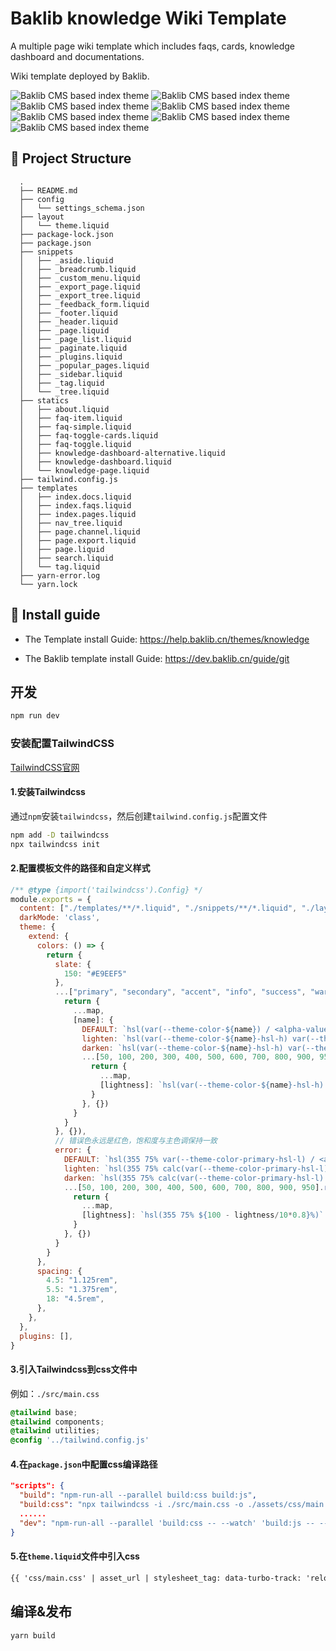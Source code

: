 # Baklib knowledge Wiki Template

A multiple page wiki template which includes faqs, cards, knowledge dashboard and documentations.

Wiki template deployed by Baklib.

![Baklib CMS based index theme](./assets/images/theme/faq-simple.png)
![Baklib CMS based index theme](./assets/images/theme/faq-toggle.png)
![Baklib CMS based index theme](./assets/images/theme/faq-toogle-cards.png)
![Baklib CMS based index theme](./assets/images/theme/knowledge-dashboard-alternative.png)
![Baklib CMS based index theme](./assets/images/theme/knowledge-dashboard.png)
![Baklib CMS based index theme](./assets/images/theme/knowledge-page.png)
![Baklib CMS based index theme](./assets/images/theme/page.png)


## 🚀 Project Structure

```
  .
  ├── README.md
  ├── config
  │   └── settings_schema.json
  ├── layout
  │   └── theme.liquid
  ├── package-lock.json
  ├── package.json
  ├── snippets
  │   ├── _aside.liquid
  │   ├── _breadcrumb.liquid
  │   ├── _custom_menu.liquid
  │   ├── _export_page.liquid
  │   ├── _export_tree.liquid
  │   ├── _feedback_form.liquid
  │   ├── _footer.liquid
  │   ├── _header.liquid
  │   ├── _page.liquid
  │   ├── _page_list.liquid
  │   ├── _paginate.liquid
  │   ├── _plugins.liquid
  │   ├── _popular_pages.liquid
  │   ├── _sidebar.liquid
  │   ├── _tag.liquid
  │   └── _tree.liquid
  ├── statics
  │   ├── about.liquid
  │   ├── faq-item.liquid
  │   ├── faq-simple.liquid
  │   ├── faq-toggle-cards.liquid
  │   ├── faq-toggle.liquid
  │   ├── knowledge-dashboard-alternative.liquid
  │   ├── knowledge-dashboard.liquid
  │   └── knowledge-page.liquid
  ├── tailwind.config.js
  ├── templates
  │   ├── index.docs.liquid
  │   ├── index.faqs.liquid
  │   ├── index.pages.liquid
  │   ├── nav_tree.liquid
  │   ├── page.channel.liquid
  │   ├── page.export.liquid
  │   ├── page.liquid
  │   ├── search.liquid
  │   └── tag.liquid
  ├── yarn-error.log
  └── yarn.lock
```


## 🧞 Install guide

- The Template install Guide: https://help.baklib.cn/themes/knowledge

- The Baklib template install Guide: https://dev.baklib.cn/guide/git

## 开发

```bash
npm run dev
```

### 安装配置TailwindCSS
[TailwindCSS官网](https://www.tailwindcss.cn/docs/installation)

#### 1.安装Tailwindcss
通过`npm`安装`tailwindcss`，然后创建`tailwind.config.js`配置文件
```bash
npm add -D tailwindcss
npx tailwindcss init
```
#### 2.配置模板文件的路径和自定义样式
```javascript
/** @type {import('tailwindcss').Config} */
module.exports = {
  content: ["./templates/**/*.liquid", "./snippets/**/*.liquid", "./layout/**/*.liquid", "./statics/**/*.liquid"],
  darkMode: 'class',
  theme: {
    extend: {
      colors: () => {
        return {
          slate: {
            150: "#E9EEF5"
          },
          ...["primary", "secondary", "accent", "info", "success", "warning"].reduce((map, name) => {
            return {
              ...map,
              [name]: {
                DEFAULT: `hsl(var(--theme-color-${name}) / <alpha-value>)`,
                lighten: `hsl(var(--theme-color-${name}-hsl-h) var(--theme-color-${name}-hsl-s) calc(var(--theme-color-${name}-hsl-l) + 15%))`,
                darken: `hsl(var(--theme-color-${name}-hsl-h) var(--theme-color-${name}-hsl-s) calc(var(--theme-color-${name}-hsl-l) - 15%))`,
                ...[50, 100, 200, 300, 400, 500, 600, 700, 800, 900, 950].reduce((map,lightness) => {
                  return {
                    ...map,
                    [lightness]: `hsl(var(--theme-color-${name}-hsl-h) var(--theme-color-${name}-hsl-s) ${100 - lightness/10*0.8}%)`
                  }
                }, {})
              }
            }
          }, {}),
          // 错误色永远是红色，饱和度与主色调保持一致
          error: {
            DEFAULT: `hsl(355 75% var(--theme-color-primary-hsl-l) / <alpha-value>)`,
            lighten: `hsl(355 75% calc(var(--theme-color-primary-hsl-l) + 15%))`,
            darken: `hsl(355 75% calc(var(--theme-color-primary-hsl-l) - 15%))`,
            ...[50, 100, 200, 300, 400, 500, 600, 700, 800, 900, 950].reduce((map,lightness) => {
              return {
                ...map,
                [lightness]: `hsl(355 75% ${100 - lightness/10*0.8}%)`
              }
            }, {})
          }
        }
      },
      spacing: {
        4.5: "1.125rem",
        5.5: "1.375rem",
        18: "4.5rem",
      },
    },
  },
  plugins: [],
}
```
#### 3.引入Tailwindcss到css文件中
例如：`./src/main.css`
```css
@tailwind base;
@tailwind components;
@tailwind utilities;
@config '../tailwind.config.js'
```
#### 4.在`package.json`中配置css编译路径
```json
"scripts": {
  "build": "npm-run-all --parallel build:css build:js",
  "build:css": "npx tailwindcss -i ./src/main.css -o ./assets/css/main.css",
  ......
  "dev": "npm-run-all --parallel 'build:css -- --watch' 'build:js -- --watch'"
}
```
#### 5.在`theme.liquid`文件中引入css
```html
{{ 'css/main.css' | asset_url | stylesheet_tag: data-turbo-track: 'reload' }}
```


## 编译&发布

```bash
yarn build
```
